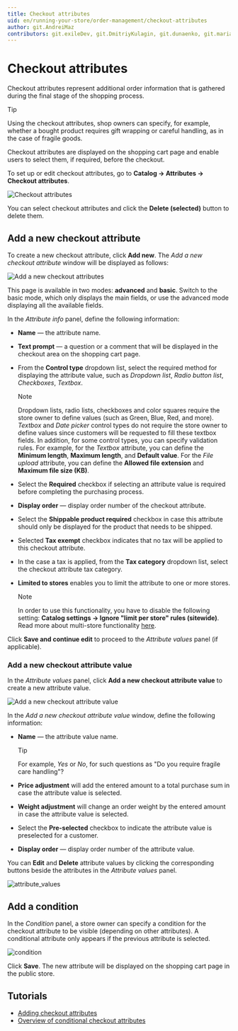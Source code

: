 ```yaml
---
title: Checkout attributes
uid: en/running-your-store/order-management/checkout-attributes
author: git.AndreiMaz
contributors: git.exileDev, git.DmitriyKulagin, git.dunaenko, git.mariannk
---
```


# Checkout attributes

Checkout attributes represent additional order information that is gathered during the final stage of the shopping process.

> [!TIP]
>
> Using the checkout attributes, shop owners can specify, for example, whether a bought product requires gift wrapping or careful handling, as in the case of fragile goods.

Checkout attributes are displayed on the shopping cart page and enable users to select them, if required, before the checkout.

To set up or edit checkout attributes, go to **Catalog → Attributes → Checkout attributes**.

![Checkout attributes](_static/checkout-attributes/list.jpg)

You can select checkout attributes and click the **Delete (selected)** button to delete them.

## Add a new checkout attribute

To create a new checkout attribute, click **Add new**. The *Add a new checkout attribute* window will be displayed as follows:

![Add a new checkout attributes](_static/checkout-attributes/add-new.jpg)

This page is available in two modes: **advanced** and **basic**. Switch to the basic mode, which only displays the main fields, or use the advanced mode displaying all the available fields.

In the *Attribute info* panel, define the following information:

- **Name** — the attribute name.
- **Text prompt** — a question or a comment that will be displayed in the checkout area on the shopping cart page.
- From the **Control type** dropdown list, select the required method for displaying the attribute value, such as *Dropdown list*, *Radio button list*, *Checkboxes*, *Textbox*.
  > [!NOTE]
  >
  > Dropdown lists, radio lists, checkboxes and color squares require the store owner to define values (such as Green, Blue, Red, and more). *Textbox* and *Date picker* control types do not require the store owner to define values since customers will be requested to fill these textbox fields. In addition, for some control types, you can specify validation rules. For example, for the *Textbox* attribute, you can define the **Minimum length**, **Maximum length**, and **Default value**. For the *File upload* attribute, you can define the **Allowed file extension** and **Maximum file size (KB)**.

- Select the **Required** checkbox if selecting an attribute value is required before completing the purchasing process.
- **Display order** — display order number of the checkout attribute.
- Select the **Shippable product required** checkbox in case this attribute should only be displayed for the product that needs to be shipped.
- Selected **Tax exempt** checkbox indicates that no tax will be applied to this checkout attribute.
- In the case a tax is applied, from the **Tax category** dropdown list, select the checkout attribute tax category.
- **Limited to stores** enables you to limit the attribute to one or more stores.
  > [!NOTE]
  >
  > In order to use this functionality, you have to disable the following setting: **Catalog settings → Ignore "limit per store" rules (sitewide)**. Read more about multi-store functionality [here](xref:en/getting-started/advanced-configuration/multi-store).

Click **Save and continue edit** to proceed to the *Attribute values* panel (if applicable).

### Add a new checkout attribute value

In the *Attribute values* panel, click **Add a new checkout attribute value** to create a new attribute value.

![Add a new checkout attribute value](_static/checkout-attributes/value.jpg)

In the *Add a new checkout attribute value* window, define the following information:

- **Name** — the attribute value name.
  > [!TIP]
  >
  > For example, *Yes* or *No*, for such questions as "Do you require fragile care handling"?

- **Price adjustment** will add the entered amount to a total purchase sum in case the attribute value is selected.
- **Weight adjustment** will change an order weight by the entered amount in case the attribute value is selected.
- Select the **Pre-selected** checkbox to indicate the attribute value is preselected for a customer.
- **Display order** — display order number of the attribute value.

You can **Edit** and **Delete** attribute values by clicking the corresponding buttons beside the attributes in the *Attribute values* panel.

![attribute_values](_static/checkout-attributes/attribute_values.png)

## Add a condition

In the *Condition* panel, a store owner can specify a condition for the checkout attribute to be visible (depending on other attributes). A conditional attribute only appears if the previous attribute is selected.

![condition](_static/checkout-attributes/condition.png)

Click **Save**. The new attribute will be displayed on the shopping cart page in the public store.

## Tutorials

- [Adding checkout attributes](https://www.youtube.com/watch?v=sJcZP1qjHmY&list=PLnL_aDfmRHwsbhj621A-RFb1KnzeFxYz4&index=3)
- [Overview of conditional checkout attributes](https://www.youtube.com/watch?v=z3UiXgK8Jgo&list=PLnL_aDfmRHwsbhj621A-RFb1KnzeFxYz4&index=18)
